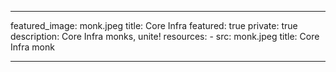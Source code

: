 
---
featured_image: monk.jpeg
title: Core Infra
featured: true
private: true 
description: Core Infra monks, unite!
resources:
    - src: monk.jpeg
      title: Core Infra monk

---

